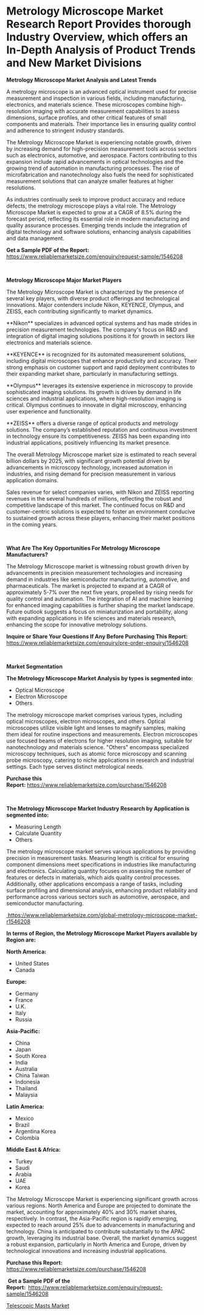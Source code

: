<p><h1>Metrology Microscope Market Research Report Provides thorough Industry Overview, which offers an In-Depth Analysis of Product Trends and New Market Divisions</h1></p><p><strong>Metrology Microscope Market Analysis and Latest Trends</strong></p>
<p><p>A metrology microscope is an advanced optical instrument used for precise measurement and inspection in various fields, including manufacturing, electronics, and materials science. These microscopes combine high-resolution imaging with accurate measurement capabilities to assess dimensions, surface profiles, and other critical features of small components and materials. Their importance lies in ensuring quality control and adherence to stringent industry standards.</p><p>The Metrology Microscope Market is experiencing notable growth, driven by increasing demand for high-precision measurement tools across sectors such as electronics, automotive, and aerospace. Factors contributing to this expansion include rapid advancements in optical technologies and the growing trend of automation in manufacturing processes. The rise of microfabrication and nanotechnology also fuels the need for sophisticated measurement solutions that can analyze smaller features at higher resolutions.</p><p>As industries continually seek to improve product accuracy and reduce defects, the metrology microscope plays a vital role. The Metrology Microscope Market is expected to grow at a CAGR of 8.5% during the forecast period, reflecting its essential role in modern manufacturing and quality assurance processes. Emerging trends include the integration of digital technology and software solutions, enhancing analysis capabilities and data management.</p></p>
<p><strong>Get a Sample PDF of the Report:&nbsp;</strong> <a href="https://www.reliablemarketsize.com/enquiry/request-sample/1546208?utm_campaign=2216&utm_medium=2&utm_source=Github&utm_content=ia&utm_term=17022025&utm_id=metrology-microscope">https://www.reliablemarketsize.com/enquiry/request-sample/1546208</a></p>
<p>&nbsp;</p>
<p><strong>Metrology Microscope Major Market Players</strong></p>
<p><p>The Metrology Microscope Market is characterized by the presence of several key players, with diverse product offerings and technological innovations. Major contenders include Nikon, KEYENCE, Olympus, and ZEISS, each contributing significantly to market dynamics.</p><p>**Nikon** specializes in advanced optical systems and has made strides in precision measurement technologies. The company's focus on R&D and integration of digital imaging solutions positions it for growth in sectors like electronics and materials science.</p><p>**KEYENCE** is recognized for its automated measurement solutions, including digital microscopes that enhance productivity and accuracy. Their strong emphasis on customer support and rapid deployment contributes to their expanding market share, particularly in manufacturing settings.</p><p>**Olympus** leverages its extensive experience in microscopy to provide sophisticated imaging solutions. Its growth is driven by demand in life sciences and industrial applications, where high-resolution imaging is critical. Olympus continues to innovate in digital microscopy, enhancing user experience and functionality.</p><p>**ZEISS** offers a diverse range of optical products and metrology solutions. The company’s established reputation and continuous investment in technology ensure its competitiveness. ZEISS has been expanding into industrial applications, positively influencing its market presence.</p><p>The overall Metrology Microscope market size is estimated to reach several billion dollars by 2025, with significant growth potential driven by advancements in microscopy technology, increased automation in industries, and rising demand for precision measurement in various application domains.</p><p>Sales revenue for select companies varies, with Nikon and ZEISS reporting revenues in the several hundreds of millions, reflecting the robust and competitive landscape of this market. The continued focus on R&D and customer-centric solutions is expected to foster an environment conducive to sustained growth across these players, enhancing their market positions in the coming years.</p></p>
<p>&nbsp;</p>
<p><strong>What Are The Key Opportunities For Metrology Microscope Manufacturers?</strong></p>
<p><p>The Metrology Microscope market is witnessing robust growth driven by advancements in precision measurement technologies and increasing demand in industries like semiconductor manufacturing, automotive, and pharmaceuticals. The market is projected to expand at a CAGR of approximately 5-7% over the next five years, propelled by rising needs for quality control and automation. The integration of AI and machine learning for enhanced imaging capabilities is further shaping the market landscape. Future outlook suggests a focus on miniaturization and portability, along with expanding applications in life sciences and materials research, enhancing the scope for innovative metrology solutions.</p></p>
<p><strong>Inquire or Share Your Questions If Any Before Purchasing This Report:</strong> <a href="https://www.reliablemarketsize.com/enquiry/pre-order-enquiry/1546208?utm_campaign=2216&utm_medium=2&utm_source=Github&utm_content=ia&utm_term=17022025&utm_id=metrology-microscope">https://www.reliablemarketsize.com/enquiry/pre-order-enquiry/1546208</a></p>
<p>&nbsp;</p>
<p><strong>Market Segmentation</strong></p>
<p><strong>The Metrology Microscope Market Analysis by types is segmented into:</strong></p>
<p><ul><li>Optical Microscope</li><li>Electron Microscope</li><li>Others</li></ul></p>
<p><p>The metrology microscope market comprises various types, including optical microscopes, electron microscopes, and others. Optical microscopes utilize visible light and lenses to magnify samples, making them ideal for routine inspections and measurements. Electron microscopes use focused beams of electrons for higher resolution imaging, suitable for nanotechnology and materials science. "Others" encompass specialized microscopy techniques, such as atomic force microscopy and scanning probe microscopy, catering to niche applications in research and industrial settings. Each type serves distinct metrological needs.</p></p>
<p><strong>Purchase this Report:&nbsp;</strong><a href="https://www.reliablemarketsize.com/purchase/1546208?utm_campaign=2216&utm_medium=2&utm_source=Github&utm_content=ia&utm_term=17022025&utm_id=metrology-microscope">https://www.reliablemarketsize.com/purchase/1546208</a></p>
<p>&nbsp;</p>
<p><strong>The Metrology Microscope Market Industry Research by Application is segmented into:</strong></p>
<p><ul><li>Measuring Length</li><li>Calculate Quantity</li><li>Others</li></ul></p>
<p><p>The metrology microscope market serves various applications by providing precision in measurement tasks. Measuring length is critical for ensuring component dimensions meet specifications in industries like manufacturing and electronics. Calculating quantity focuses on assessing the number of features or defects in materials, which aids quality control processes. Additionally, other applications encompass a range of tasks, including surface profiling and dimensional analysis, enhancing product reliability and performance across various sectors such as automotive, aerospace, and semiconductor manufacturing.</p></p>
<p><a href="https://www.reliablemarketsize.com/global-metrology-microscope-market-r1546208?utm_campaign=2216&utm_medium=2&utm_source=Github&utm_content=ia&utm_term=17022025&utm_id=metrology-microscope">&nbsp;https://www.reliablemarketsize.com/global-metrology-microscope-market-r1546208</a></p>
<p><strong>In terms of Region, the Metrology Microscope Market Players available by Region are:</strong></p>
<p>
    <p> <strong> North America: </strong>
        <ul>
            <li>United States</li>
            <li>Canada</li>
        </ul>
        </p> 
    <p> <strong> Europe: </strong>
        <ul>
            <li>Germany</li>
            <li>France</li>
            <li>U.K.</li>
            <li>Italy</li>
            <li>Russia</li>
        </ul>
        </p> 
    <p> <strong> Asia-Pacific: </strong>
        <ul>
            <li>China</li>
            <li>Japan</li>
            <li>South Korea</li>
            <li>India</li>
            <li>Australia</li>
            <li>China Taiwan</li>
            <li>Indonesia</li>
            <li>Thailand</li>
            <li>Malaysia</li>
        </ul>
        </p> 
    <p> <strong> Latin America: </strong>
        <ul>
            <li>Mexico</li>
            <li>Brazil</li>
            <li>Argentina Korea</li>
            <li>Colombia</li>
        </ul>
        </p> 
    <p> <strong> Middle East & Africa: </strong>
        <ul>
            <li>Turkey</li>
            <li>Saudi</li>
            <li>Arabia</li>
            <li>UAE</li>
            <li>Korea</li>
        </ul>
    </p>
    </p>
<p><p>The Metrology Microscope Market is experiencing significant growth across various regions. North America and Europe are projected to dominate the market, accounting for approximately 40% and 30% market shares, respectively. In contrast, the Asia-Pacific region is rapidly emerging, expected to reach around 25% due to advancements in manufacturing and technology. China is anticipated to contribute substantially to the APAC growth, leveraging its industrial base. Overall, the market dynamics suggest a robust expansion, particularly in North America and Europe, driven by technological innovations and increasing industrial applications.</p></p>
<p><strong>Purchase this Report: </strong><a href="https://www.reliablemarketsize.com/purchase/1546208?utm_campaign=2216&utm_medium=2&utm_source=Github&utm_content=ia&utm_term=17022025&utm_id=metrology-microscope">https://www.reliablemarketsize.com/purchase/1546208</a></p>
<p>&nbsp;<strong>Get a Sample PDF of the Report:&nbsp;&nbsp;</strong><a href="https://www.reliablemarketsize.com/enquiry/request-sample/1546208?utm_campaign=2216&utm_medium=2&utm_source=Github&utm_content=ia&utm_term=17022025&utm_id=metrology-microscope">https://www.reliablemarketsize.com/enquiry/request-sample/1546208</a></p>
<p><strong></strong></p>
<p><p><a href="https://github.com/millionkaryn68/Market-Research-Report-List-1/blob/main/telescopic-masts-market.md?utm_campaign=2216&utm_medium=2&utm_source=Github&utm_content=ia&utm_term=17022025&utm_id=metrology-microscope">Telescopic Masts Market</a></p></p>